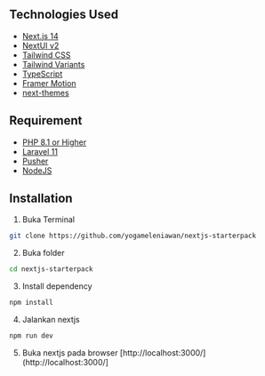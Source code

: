 ## Technologies Used

- [Next.js 14](https://nextjs.org/docs/getting-started)
- [NextUI v2](https://nextui.org/)
- [Tailwind CSS](https://tailwindcss.com/)
- [Tailwind Variants](https://tailwind-variants.org)
- [TypeScript](https://www.typescriptlang.org/)
- [Framer Motion](https://www.framer.com/motion/)
- [next-themes](https://github.com/pacocoursey/next-themes)

## Requirement

- [PHP 8.1 or Higher](https://www.php.net/downloads.php)
- [Laravel 11](https://www.laravel.com/)
- [Pusher](https://pusher.com/)
- [NodeJS](https://nodejs.org/en)
  
## Installation

1. Buka Terminal
```bash
git clone https://github.com/yogameleniawan/nextjs-starterpack
```

2. Buka folder
```bash
cd nextjs-starterpack
```

3. Install dependency
```bash
npm install
```

4. Jalankan nextjs
```bash
npm run dev
```

5. Buka nextjs pada browser [http://localhost:3000/](http://localhost:3000/]
